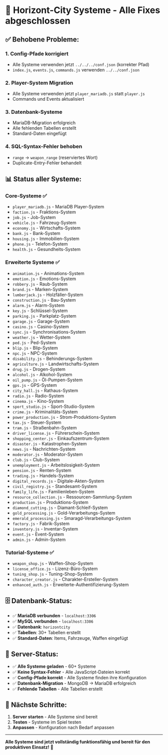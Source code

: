 # 🔧 Horizont-City Systeme - Alle Fixes abgeschlossen

## ✅ **Behobene Probleme:**

### 1. **Config-Pfade korrigiert**
- Alle Systeme verwenden jetzt `../../../conf.json` (korrekter Pfad)
- `index.js`, `events.js`, `commands.js` verwenden `../../conf.json`

### 2. **Player-System Migration**
- Alle Systeme verwenden jetzt `player_mariadb.js` statt `player.js`
- Commands und Events aktualisiert

### 3. **Datenbank-Systeme**
- MariaDB-Migration erfolgreich
- Alle fehlenden Tabellen erstellt
- Standard-Daten eingefügt

### 4. **SQL-Syntax-Fehler behoben**
- `range` → `weapon_range` (reserviertes Wort)
- Duplicate-Entry-Fehler behandelt

## 📊 **Status aller Systeme:**

### **Core-Systeme** ✅
- `player_mariadb.js` - MariaDB Player-System
- `faction.js` - Fraktions-System
- `job.js` - Job-System
- `vehicle.js` - Fahrzeug-System
- `economy.js` - Wirtschafts-System
- `bank.js` - Bank-System
- `housing.js` - Immobilien-System
- `phone.js` - Telefon-System
- `health.js` - Gesundheits-System

### **Erweiterte Systeme** ✅
- `animation.js` - Animations-System
- `emotion.js` - Emotions-System
- `robbery.js` - Raub-System
- `brand.js` - Marken-System
- `lumberjack.js` - Holzfäller-System
- `construction.js` - Bau-System
- `alarm.js` - Alarm-System
- `key.js` - Schlüssel-System
- `parking.js` - Parkplatz-System
- `garage.js` - Garage-System
- `casino.js` - Casino-System
- `sync.js` - Synchronisations-System
- `weather.js` - Wetter-System
- `ped.js` - Ped-System
- `blip.js` - Blip-System
- `npc.js` - NPC-System
- `disability.js` - Behinderungs-System
- `agriculture.js` - Landwirtschafts-System
- `drug.js` - Drogen-System
- `alcohol.js` - Alkohol-System
- `oil_pump.js` - Öl-Pumpen-System
- `gps.js` - GPS-System
- `city_hall.js` - Rathaus-System
- `radio.js` - Radio-System
- `cinema.js` - Kino-System
- `sport_studio.js` - Sport-Studio-System
- `crime.js` - Kriminalitäts-System
- `power_production.js` - Strom-Produktions-System
- `tax.js` - Steuer-System
- `tram.js` - Straßenbahn-System
- `driver_license.js` - Führerschein-System
- `shopping_center.js` - Einkaufszentrum-System
- `disaster.js` - Katastrophen-System
- `news.js` - Nachrichten-System
- `moderator.js` - Moderator-System
- `club.js` - Club-System
- `unemployment.js` - Arbeitslosigkeit-System
- `pension.js` - Renten-System
- `trading.js` - Handels-System
- `digital_records.js` - Digitale-Akten-System
- `civil_registry.js` - Standesamt-System
- `family_life.js` - Familienleben-System
- `resource_collection.js` - Ressourcen-Sammlung-System
- `production.js` - Produktions-System
- `diamond_cutting.js` - Diamant-Schleif-System
- `gold_processing.js` - Gold-Verarbeitungs-System
- `emerald_processing.js` - Smaragd-Verarbeitungs-System
- `factory.js` - Fabrik-System
- `inventory.js` - Inventar-System
- `event.js` - Event-System
- `admin.js` - Admin-System

### **Tutorial-Systeme** ✅
- `weapon_shop.js` - Waffen-Shop-System
- `license_office.js` - Lizenz-Büro-System
- `tuning_shop.js` - Tuning-Shop-System
- `character_creator.js` - Charakter-Ersteller-System
- `enhanced_auth.js` - Erweiterte-Authentifizierung-System

## 🗄️ **Datenbank-Status:**
- ✅ **MariaDB verbunden** - `localhost:3306`
- ✅ **MySQL verbunden** - `localhost:3306`
- ✅ **Datenbank**: `horizontcity`
- ✅ **Tabellen**: 30+ Tabellen erstellt
- ✅ **Standard-Daten**: Items, Fahrzeuge, Waffen eingefügt

## 🚀 **Server-Status:**
- ✅ **Alle Systeme geladen** - 60+ Systeme
- ✅ **Keine Syntax-Fehler** - Alle JavaScript-Dateien korrekt
- ✅ **Config-Pfade korrekt** - Alle Systeme finden ihre Konfiguration
- ✅ **Datenbank-Migration** - MongoDB → MariaDB erfolgreich
- ✅ **Fehlende Tabellen** - Alle Tabellen erstellt

## 📝 **Nächste Schritte:**
1. **Server starten** - Alle Systeme sind bereit
2. **Testen** - Systeme im Spiel testen
3. **Anpassen** - Konfiguration nach Bedarf anpassen

---

**Alle Systeme sind jetzt vollständig funktionsfähig und bereit für den produktiven Einsatz!** 🎉
